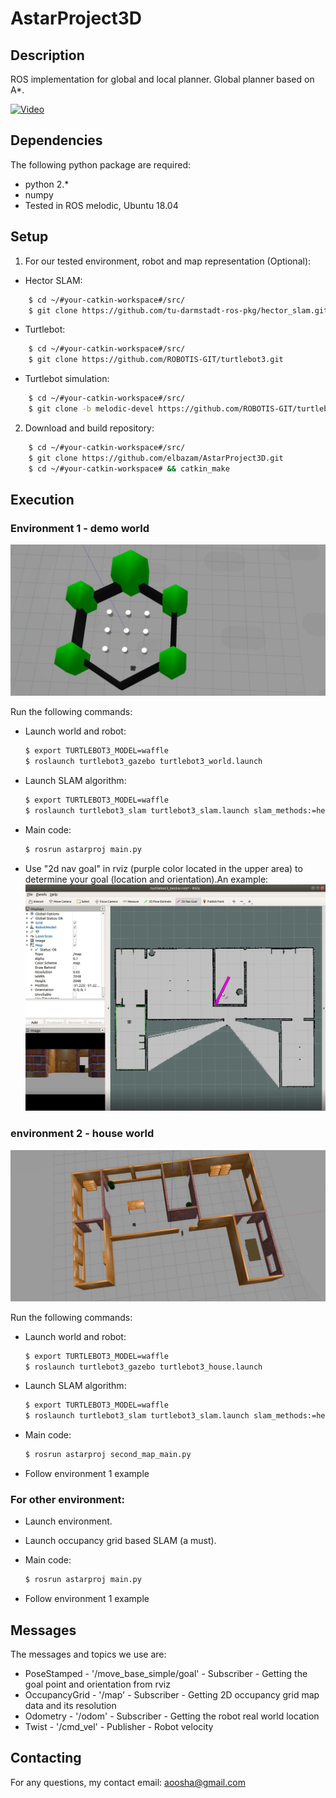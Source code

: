 # AstarProject3D
## Description

ROS implementation for global and local planner. Global planner based on A*. 




[![Video](https://img.youtube.com/vi/u_siL7xBXnY/0.jpg)](https://youtu.be/u_siL7xBXnY)






## Dependencies

The following python package are required:

- python 2.*
- numpy
- Tested in ROS melodic, Ubuntu 18.04

## Setup

1. For our tested environment, robot and map representation (Optional):
- Hector SLAM:
```sh
    $ cd ~/#your-catkin-workspace#/src/
    $ git clone https://github.com/tu-darmstadt-ros-pkg/hector_slam.git
```

- Turtlebot:
```sh
    $ cd ~/#your-catkin-workspace#/src/
    $ git clone https://github.com/ROBOTIS-GIT/turtlebot3.git
```

- Turtlebot simulation:
```sh
    $ cd ~/#your-catkin-workspace#/src/
    $ git clone -b melodic-devel https://github.com/ROBOTIS-GIT/turtlebot3_simulations.git    
```

2. Download and build repository:
```sh
    $ cd ~/#your-catkin-workspace#/src/
    $ git clone https://github.com/elbazam/AstarProject3D.git
    $ cd ~/#your-catkin-workspace# && catkin_make
```

## Execution

### Environment 1 - demo world

![demo environment](pictures/demo.jpg)

Run the following commands:
- Launch world and robot:
    ```sh
    $ export TURTLEBOT3_MODEL=waffle
    $ roslaunch turtlebot3_gazebo turtlebot3_world.launch
    ```
- Launch SLAM algorithm:
    ```sh
    $ export TURTLEBOT3_MODEL=waffle
    $ roslaunch turtlebot3_slam turtlebot3_slam.launch slam_methods:=hector
    ```
- Main code:
    ```sh
    $ rosrun astarproj main.py
    ```
- Use "2d nav goal" in rviz (purple color located in the upper area) to determine your goal (location and orientation).An example:
![example](pictures/example.jpeg)

### environment 2 - house world

![house environment](pictures/house.jpg)

Run the following commands:
- Launch world and robot:
    ```sh
    $ export TURTLEBOT3_MODEL=waffle
    $ roslaunch turtlebot3_gazebo turtlebot3_house.launch
    ```
    
- Launch SLAM algorithm:
    ```sh
    $ export TURTLEBOT3_MODEL=waffle
    $ roslaunch turtlebot3_slam turtlebot3_slam.launch slam_methods:=hector
    ```
    
- Main code:
    ```sh
    $ rosrun astarproj second_map_main.py
    ```
    
- Follow environment 1 example


### For other environment:

- Launch environment.
- Launch occupancy grid based SLAM (a must).
- Main code:
    ```sh
    $ rosrun astarproj main.py
    ```
    
- Follow environment 1 example


## Messages

The messages and topics we use are:
 - PoseStamped - '/move_base_simple/goal' - Subscriber -  Getting the goal point and orientation from rviz
 - OccupancyGrid - '/map' - Subscriber - Getting 2D occupancy grid map data and its resolution
 - Odometry - '/odom' - Subscriber - Getting the robot real world location
 - Twist - '/cmd_vel' - Publisher - Robot velocity


## Contacting

For any questions, my contact email:
aoosha@gmail.com



